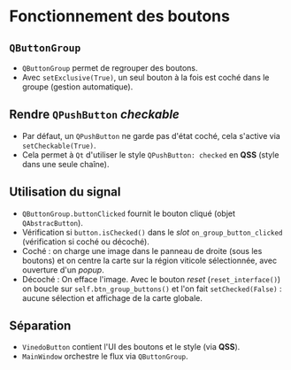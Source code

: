 # Fonctionnement des boutons

## `QButtonGroup`

- `QButtonGroup` permet de regrouper des boutons.
- Avec `setExclusive(True)`, un seul bouton à la fois est coché dans le groupe (gestion automatique).


## Rendre `QPushButton` *checkable*

- Par défaut, un `QPushButton` ne garde pas d'état coché, cela s'active via `setCheckable(True)`.
- Cela permet à `Qt` d'utiliser le style `QPushButton: checked` en **QSS** (style dans une seule chaîne).


## Utilisation du signal

- `QButtonGroup.buttonClicked` fournit le bouton cliqué (objet `QAbstracButton`).
- Vérification si `button.isChecked()` dans le *slot* `on_group_button_clicked` (vérification si coché ou décoché).
- Coché : on charge une image dans le panneau de droite (sous les boutons) et on centre la carte sur la région viticole sélectionnée, avec ouverture d'un *popup*.
- Décoché : On efface l'image. Avec le bouton *reset* (`reset_interface()`) on boucle sur `self.btn_group_buttons()` et l'on fait `setChecked(False)` : aucune sélection et affichage de la carte globale.


## Séparation 

- `VinedoButton` contient l'UI des boutons et le style (via **QSS**).
- `MainWindow` orchestre le flux via `QButtonGroup`.


